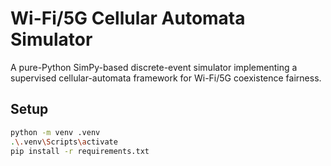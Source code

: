 # Wi-Fi/5G Cellular Automata Simulator

A pure-Python SimPy-based discrete-event simulator implementing a supervised cellular-automata framework for Wi-Fi/5G coexistence fairness.

## Setup

```bash
python -m venv .venv
.\.venv\Scripts\activate
pip install -r requirements.txt
